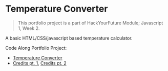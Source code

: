 # Temperature Converter

> This portfolio project is a part of HackYourFuture Module; Javascript 1, Week 2.

A basic HTML/CSS/javascript based temperature calculator.

Code Along Portfolio Project:
- [Temperature Converter](https://saeedrafay.github.io/temperature-converter/)
- [Credits pt. 1](https://www.youtube.com/watch?v=EHclqGV_KME), [Credits pt. 2](https://www.youtube.com/watch?v=8mRGfLL1nzE)
